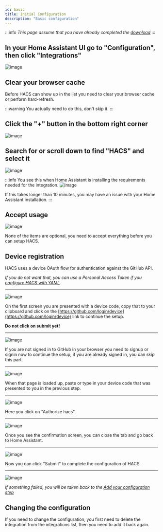 ```yaml
---
id: basic
title: Initial Configuration
description: "Basic configuration"
---
```


:::info
_This page assume that you have already completed the [download](/docs/download/prerequisites)_
:::

## In your Home Assistant UI go to "Configuration", then click "Integrations"

![image](/img/conf1.png)

## Clear your browser cache

Before HACS can show up in the list you need to clear your browser cache or perform hard-refresh.

:::warning
You actually need to do this, don't skip it.
:::

## Click the "+" button in the bottom right corner

![image](/img/conf2.png)

## Search for or scroll down to find "HACS" and select it

![image](/img/conf3.png)

:::info
You see this when Home Assistant is installing the requirements needed for the integration.
![image](/img/conf_note.png)

If this takes longer than 10 minutes, you may have an issue with your Home Assistant installation.
:::

## Accept usage

![image](/img/part1.png)

None of the items are optional, you need to accept everything before you can setup HACS.

## Device registration

HACS uses a device OAuth flow for authentication against the GitHub API.

_If you do not want that, you can use a Personal Access Token if you [configure HACS with YAML](/docs/configuration/legacy)._

***

![image](/img/part2.png)

On the first screen you are presented with a device code, copy that to your clipboard and click on the [https://github.com/login/device](https://github.com/login/device) link to continue the setup.

**Do not click on submit yet!**

***

![image](/img/no_account.png)

If you are not signed in to GitHub in your browser you need to signup or signin now to continue the setup, if you are already signed in, you can skip this part.

***

![image](/img/part3.png)

When that page is loaded up, paste or type in your device code that was presented to you in the previous step.

***

![image](/img/part4.png)

Here you click on "Authorize hacs".

***

![image](/img/part5.png)

Once you see the confirmation screen, you can close the tab and go back to Home Assistant.

***

![image](/img/part2.png)

Now you can click "Submit" to complete the configuration of HACS.

***

![image](/img/conf5.png)

_If something failed, you will be taken back to the [Add your configuration step](#add-your-configuration)_

## Changing the configuration

If you need to change the configuration, you first need to delete the integration from the integrations list, then you need to add it back again.
